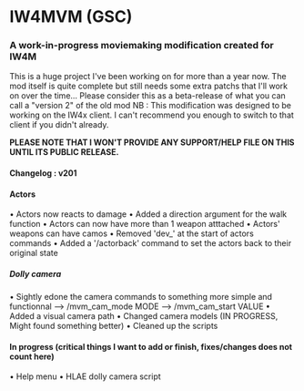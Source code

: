 # IW4MVM (GSC)

### A work-in-progress moviemaking modification created for IW4M

This is a huge project I've been working on for more than a year now. 
The mod itself is quite complete but still needs some extra patchs that I'll work on over the time...
Please consider this as a beta-release of what you can call a "version 2" of the old mod
NB : This modification was designed to be working on the IW4x client. I can't recommend you enough to switch to that client if you didn't already.

**PLEASE NOTE THAT I WON'T PROVIDE ANY SUPPORT/HELP FILE ON THIS UNTIL ITS PUBLIC RELEASE.**

#### Changelog : v201
#### Actors
• Actors now reacts to damage
• Added a direction argument for the walk function
• Actors can now have more than 1 weapon atttached
• Actors' weapons can have camos
• Removed 'dev_' at the start of actors commands
• Added a '/actorback' command to set the actors back to their original state

##### Dolly camera
• Sightly edone the camera commands to something more simple and functionnal
    --> /mvm_cam_mode MODE
    --> /mvm_cam_start VALUE
• Added a visual camera path
• Changed camera models (IN PROGRESS, Might found something better)
• Cleaned up the scripts

#### In progress (critical things I want to add or finish, fixes/changes does not count here)
• Help menu
• HLAE dolly camera script
